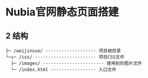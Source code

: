 # Nubia官网静态页面搭建



## 2 结构

	├─ /weijinsuo/ ··················· 项目根目录
	└─┬─ /css/ ······················· 项目CSS文件
	  ├─ /images/ ······················· 使用到的图片文件
	  └─ /index.html ················· 入口文件

